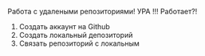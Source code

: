Работа с удалеными репозиториями! 
УРА !!!
Работает?!
1. Создать аккаунт на Github
2. Создать локальный депозиторий
3. Связать репозиторий с локальным
